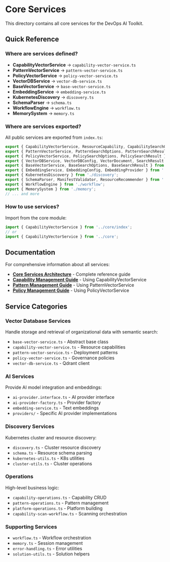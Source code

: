 # Core Services

This directory contains all core services for the DevOps AI Toolkit.

## Quick Reference

### Where are services defined?

- **CapabilityVectorService** → `capability-vector-service.ts`
- **PatternVectorService** → `pattern-vector-service.ts`
- **PolicyVectorService** → `policy-vector-service.ts`
- **VectorDBService** → `vector-db-service.ts`
- **BaseVectorService** → `base-vector-service.ts`
- **EmbeddingService** → `embedding-service.ts`
- **KubernetesDiscovery** → `discovery.ts`
- **SchemaParser** → `schema.ts`
- **WorkflowEngine** → `workflow.ts`
- **MemorySystem** → `memory.ts`

### Where are services exported?

All public services are exported from `index.ts`:

```typescript
export { CapabilityVectorService, ResourceCapability, CapabilitySearchOptions } from './capability-vector-service';
export { PatternVectorService, PatternSearchOptions, PatternSearchResult } from './pattern-vector-service';
export { PolicyVectorService, PolicySearchOptions, PolicySearchResult } from './policy-vector-service';
export { VectorDBService, VectorDBConfig, VectorDocument, SearchResult } from './vector-db-service';
export { BaseVectorService, BaseSearchOptions, BaseSearchResult } from './base-vector-service';
export { EmbeddingService, EmbeddingConfig, EmbeddingProvider } from './embedding-service';
export { KubernetesDiscovery } from './discovery';
export { SchemaParser, ManifestValidator, ResourceRecommender } from './schema';
export { WorkflowEngine } from './workflow';
export { MemorySystem } from './memory';
// ... and more
```

### How to use services?

Import from the core module:

```typescript
import { CapabilityVectorService } from '../core/index';
// or
import { CapabilityVectorService } from '../core';
```

## Documentation

For comprehensive information about all services:

- **[Core Services Architecture](../../docs/core-services-architecture.md)** - Complete reference guide
- **[Capability Management Guide](../../docs/mcp-capability-management-guide.md)** - Using CapabilityVectorService
- **[Pattern Management Guide](../../docs/pattern-management-guide.md)** - Using PatternVectorService
- **[Policy Management Guide](../../docs/policy-management-guide.md)** - Using PolicyVectorService

## Service Categories

### Vector Database Services
Handle storage and retrieval of organizational data with semantic search:
- `base-vector-service.ts` - Abstract base class
- `capability-vector-service.ts` - Resource capabilities
- `pattern-vector-service.ts` - Deployment patterns
- `policy-vector-service.ts` - Governance policies
- `vector-db-service.ts` - Qdrant client

### AI Services
Provide AI model integration and embeddings:
- `ai-provider.interface.ts` - AI provider interface
- `ai-provider-factory.ts` - Provider factory
- `embedding-service.ts` - Text embeddings
- `providers/` - Specific AI provider implementations

### Discovery Services
Kubernetes cluster and resource discovery:
- `discovery.ts` - Cluster resource discovery
- `schema.ts` - Resource schema parsing
- `kubernetes-utils.ts` - K8s utilities
- `cluster-utils.ts` - Cluster operations

### Operations
High-level business logic:
- `capability-operations.ts` - Capability CRUD
- `pattern-operations.ts` - Pattern management
- `platform-operations.ts` - Platform building
- `capability-scan-workflow.ts` - Scanning orchestration

### Supporting Services
- `workflow.ts` - Workflow orchestration
- `memory.ts` - Session management
- `error-handling.ts` - Error utilities
- `solution-utils.ts` - Solution helpers
